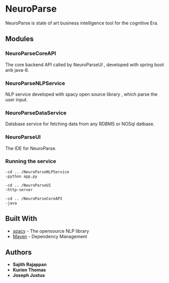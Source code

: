 # NeuroParse

NeuroParse is state of art business intelligence tool for the cognitive Era.

## Modules

### NeuroParseCoreAPI
The core backend API called by NeuroParseUI , developed with spring boot anb java-8.

### NeuroParseNLPService
NLP service developed with spacy open source library , which parse the user input.

### NeuroParseDataService
Datsbase service for fetching data from any RDBMS or NOSql datbase.

### NeuroParseUI
The IDE for NeuroParse.


### Running the service

```
-cd .. /NeuroParseNLPService
-python app.py
```

```
-cd .. /NeuroParseUI
-http-server
```

```
-cd .. /NeuroParseCoreAPI
-java 
```


## Built With

* [spacy](https://spacy.io/docs/usage/) - The opensource NLP library
* [Maven](https://maven.apache.org/) - Dependency Management

## Authors

* **Sajith Rajappan**
* **Kurien Thomas**
* **Joseph Justus**


